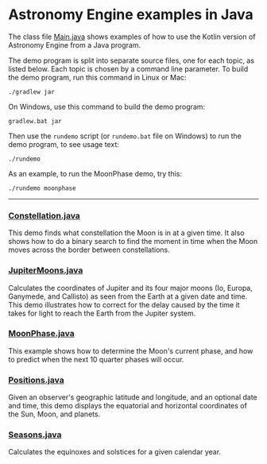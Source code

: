 # Astronomy Engine examples in Java

The class file [Main.java](src/main/java/io/github/cosinekitty/astronomy/demo/Main.java)
shows examples of how to use the Kotlin version of Astronomy Engine from a Java program.

The demo program is split into separate source files, one for each topic, as listed below.
Each topic is chosen by a command line parameter.
To build the demo program, run this command in Linux or Mac:

```
./gradlew jar
```

On Windows, use this command to build the demo program:

```
gradlew.bat jar
```

Then use the `rundemo` script (or `rundemo.bat` file on Windows) to
run the demo program, to see usage text:

```
./rundemo
```

As an example, to run the MoonPhase demo, try this:

```
./rundemo moonphase
```

---

### [Constellation.java](src/main/java/io/github/cosinekitty/astronomy/demo/Constellation.java)
This demo finds what constellation the Moon is in at a given time.
It also shows how to do a binary search to find the moment in time
when the Moon moves across the border between constellations.

### [JupiterMoons.java](src/main/java/io/github/cosinekitty/astronomy/demo/JupiterMoons.java)
Calculates the coordinates of Jupiter and its four major moons
(Io, Europa, Ganymede, and Callisto) as seen from the Earth
at a given date and time. This demo illustrates how to correct
for the delay caused by the time it takes for light to reach
the Earth from the Jupiter system.

### [MoonPhase.java](src/main/java/io/github/cosinekitty/astronomy/demo/MoonPhase.java)
This example shows how to determine the Moon's current phase,
and how to predict when the next 10 quarter phases will occur.

### [Positions.java](src/main/java/io/github/cosinekitty/astronomy/demo/Positions.java)
Given an observer's geographic latitude and longitude,
and an optional date and time, this demo displays the
equatorial and horizontal coordinates of the Sun, Moon, and planets.

### [Seasons.java](src/main/java/io/github/cosinekitty/astronomy/demo/Seasons.java)
Calculates the equinoxes and solstices for a given calendar year.
